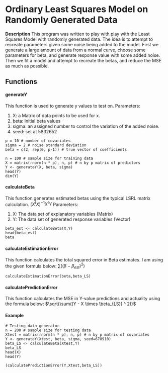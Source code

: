 # Ordinary Least Squares Model on Randomly Generated Data

**Description** This program was written to play with play with the Least Squares Model with randomly generated data. The idea is to attempt to recreate parameters given some noise being added to the model. First we generate a large amount of data from a normal curve, choose some parameters for beta, and generate response value with some added noise. Then we fit a model and attempt to recreate the betas, and reduce the MSE as much as possible.  

## Functions

#### generateY
This function is used to generate y values to test on. 
Parameters:
  
1. X: a Matrix of data points to be used for x. 
2. beta: Initial beta values
3. sigma: an assigned number to control the variation of the added noise.  
4. seed: set at 5832652
    
```{r, eval = TRUE, echo = TRUE}
p = 10 # number of covariates
sigma = 2 # noise standard deviation
beta = c(2, rep(0, p-1)) # true vector of coefficients

n = 100 # sample size for training data
X = matrix(rnorm(n * p), n, p) # n by p matrix of predictors
Y <- generateY(X, beta, sigma)
head(Y)
dim(Y)

```
  
#### calculateBeta 
This function generates estimated betas using the typical LSRL matrix calculation.
$`(X^tX)^{-1}X^tY`$
Parameters:
1.  X: The data set of explanatory variables (Matrix)
2.  Y: The data set of generated response variables (Vector)

```{r, echo = TRUE, eval = TRUE}
beta_est <- calculateBeta(X,Y)
head(beta_est)
beta
```
    
#### calculateEstimationError 
This function calculates the total squared error in Beta estimates. I am using the given formula below:
$`\sum((\beta - \beta_{est}) ^ 2)`$

```{r, echo = TRUE, eval = TRUE}
calculateEstimationError(beta,beta_LS)
```
    
#### calculatePredictionError
This function calculates the MSE in Y-value predictions and actuality using the formula below:
$`\sqrt{\sum((Y - X \times \beta_{LS}) ^ 2)}`$
    
  
#### Example
```{r, echo = TRUE, eval = TRUE}
# Testing data generator
n = 200 # sample size for testing data
Xtest = matrix(rnorm(n * p), n, p) # n by p matrix of covariates
Y <- generateY(Xtest, beta, sigma, seed=678910)
beta_LS <- calculateBeta(Xtest,Y)
beta_LS
head(X)
head(Y)

(calculatePredictionError(Y,Xtest,beta_LS))
```

  
    
    
    
    
    
    
    
    
    
    
    
    
    
    
